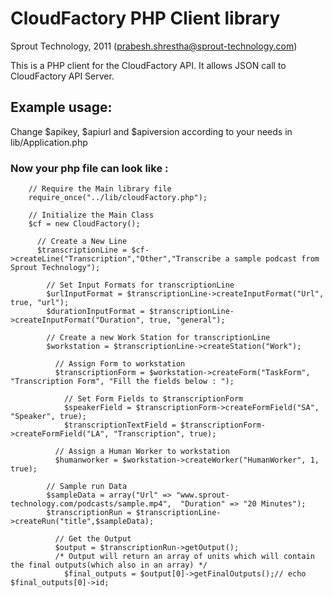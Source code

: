 CloudFactory PHP Client library
===============================
Sprout Technology, 2011 (prabesh.shrestha@sprout-technology.com)

This is a PHP client for the CloudFactory API. It allows JSON call to CloudFactory API Server.

## Example usage:

Change $apikey, $apiurl and $apiversion according to your needs in lib/Application.php

### Now your php file can look like :

        // Require the Main library file
        require_once("../lib/cloudFactory.php");

        // Initialize the Main Class
        $cf = new CloudFactory();

          // Create a New Line
          $transcriptionLine = $cf->createLine("Transcription","Other","Transcribe a sample podcast from Sprout Technology");

            // Set Input Formats for transcriptionLine
            $urlInputFormat = $transcriptionLine->createInputFormat("Url", true, "url");
            $durationInputFormat = $transcriptionLine->createInputFormat("Duration", true, "general");

            // Create a new Work Station for transcriptionLine
            $workstation = $transcriptionLine->createStation("Work");

              // Assign Form to workstation
              $transcriptionForm = $workstation->createForm("TaskForm", "Transcription Form", "Fill the fields below : ");

                // Set Form Fields to $transcriptionForm
                $speakerField = $transcriptionForm->createFormField("SA", "Speaker", true);
                $transcriptionTextField = $transcriptionForm->createFormField("LA", "Transcription", true);

              // Assign a Human Worker to workstation
              $humanworker = $workstation->createWorker("HumanWorker", 1, true);
 
            // Sample run Data
            $sampleData = array("Url" => "www.sprout-technology.com/podcasts/sample.mp4",  "Duration" => "20 Minutes");
            $transcriptionRun = $transcriptionLine->createRun("title",$sampleData);

              // Get the Output
              $output = $transcriptionRun->getOutput();
              /* Output will return an array of units which will contain the final outputs(which also in an array) */
                $final_outputs = $output[0]->getFinalOutputs();// echo $final_outputs[0]->id;
